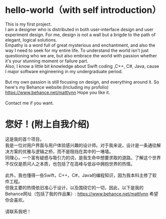# hello-world（with self introduction）
This is my first project.</br>
I am a designer who is distributed in both user-interface design and user experiment design. For me, design is not a wall but a brigde to the path of elegant, logical solutions.</br>
Empathy is a word full of great mysterious and enchantment, and also the way I need to seek for my entire life. To understand the world isn't just questioning who we are, but also embrace the world with passion whether it's your stunning moment or failure part.</br>
Also, I know a little bit knowledge about Swift coding ,C++, C#, Java, cause I major software engineering in my undergraduate period.</br>
</br>
But my own passion is still focusing on design, and everything around it. So here's my Behance website:(Including my profolio) https://www.behance.net/mattlynn Hope you like it.</br>
</br>
Contact me if you want.</br>

# 您好！(附上自我介绍)
这是我的首个项目。</br>
我是一位对用户界面与用户体验感兴趣的设计师。对于我来说，设计是一条通往解决方案的优雅与逻辑之桥，而不是阻挡在其中的一堵墙。</br>
同理心，一个富有疑惑与吸引力的词，是我生命中想要求取的道路。了解这个世界不仅仅是质问人之本质，也包括了在高峰与低谷中拥抱世界的热情。</br>
</br>
此外，我也懂得一些Swift，C++，C#，Java的编程知识，因为我本科主修了软件工程。
</br>
但我主要的热情依旧准心于设计，以及围绕它的一切，因此，以下是我的Behance网址（包括了我的作品集）: https://www.behance.net/mattlynn 希望你会喜欢。</br>
</br>
请联系我吧！
